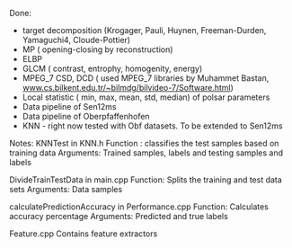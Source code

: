 Done:
* target decomposition (Krogager, Pauli, Huynen, Freeman-Durden, Yamaguchi4, Cloude-Pottier)
* MP ( opening-closing by reconstruction)
* ELBP
* GLCM ( contrast, entrophy, homogenity, energy)
* MPEG_7 CSD, DCD ( used MPEG_7 libraries by Muhammet Bastan, www.cs.bilkent.edu.tr/~bilmdg/bilvideo-7/Software.html)
* Local statistic ( min, max, mean, std, median) of polsar parameters
* Data pipeline of Sen12ms
* Data pipeline of Oberpfaffenhofen
* KNN - right now tested with Obf datasets. To be extended to Sen12ms


Notes:
KNNTest in KNN.h Function : classifies the test samples based on training data Arguments: Trained samples, labels and testing samples and labels

DivideTrainTestData in main.cpp Function: Splits the training and test data sets Arguments: Data samples

calculatePredictionAccuracy in Performance.cpp Function: Calculates accuracy percentage Arguments: Predicted and true labels

Feature.cpp Contains feature extractors
